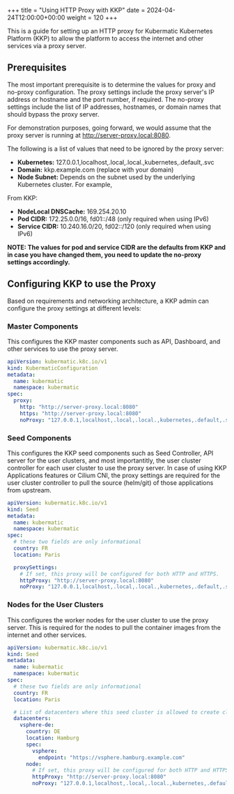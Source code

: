 +++
title = "Using HTTP Proxy with KKP"
date = 2024-04-24T12:00:00+00:00
weight = 120
+++

This is a guide for setting up an HTTP proxy for Kubermatic Kubernetes Platform (KKP) to allow the platform to access the internet and other services via a proxy server.

## Prerequisites

The most important prerequisite is to determine the values for proxy and no-proxy configuration. The proxy settings include the proxy server's IP address or hostname and the port number, if required. The no-proxy settings include the list of IP addresses, hostnames, or domain names that should bypass the proxy server.

For demonstration purposes, going forward, we would assume that the proxy server is running at <http://server-proxy.local:8080>.

The following is a list of values that need to be ignored by the proxy server:

- **Kubernetes:** 127.0.0.1,localhost,.local,.local.,kubernetes,.default,.svc
- **Domain:** kkp.example.com (replace with your domain)
- **Node Subnet:** Depends on the subnet used by the underlying Kubernetes cluster. For example,

From KKP:

- **NodeLocal DNSCache:** 169.254.20.10
- **Pod CIDR:** 172.25.0.0/16, fd01::/48 (only required when using IPv6)
- **Service CIDR:** 10.240.16.0/20, fd02::/120 (only required when using IPv6)

**NOTE: The values for pod and service CIDR are the defaults from KKP and in case you have changed them, you need to update the no-proxy settings accordingly.**

## Configuring KKP to use the Proxy

Based on requirements and networking architecture, a KKP admin can configure the proxy settings at different levels:

### Master Components

This configures the KKP master components such as API, Dashboard, and other services to use the proxy server.

```yaml
apiVersion: kubermatic.k8c.io/v1
kind: KubermaticConfiguration
metadata:
  name: kubermatic
  namespace: kubermatic
spec:
  proxy:
    http: "http://server-proxy.local:8080"
    https: "http://server-proxy.local:8080"
    noProxy: "127.0.0.1,localhost,.local,.local.,kubernetes,.default,.svc, 169.254.20.10, 172.25.0.0/16, 10.240.16.0/20, kkp.example.com"
```

### Seed Components

This configures the KKP seed components such as Seed Controller, API server for the user clusters, and most importantitly, the user cluster controller for each user cluster to use the proxy server. In case of using KKP Applications features or Cilium CNI, the proxy settings are required for the user cluster controller to pull the source (helm/git) of those applications from upstream.

```yaml
apiVersion: kubermatic.k8c.io/v1
kind: Seed
metadata:
  name: kubermatic
  namespace: kubermatic
spec:
  # these two fields are only informational
  country: FR
  location: Paris

  proxySettings:
    # If set, this proxy will be configured for both HTTP and HTTPS.
    httpProxy: "http://server-proxy.local:8080"
    noProxy: "127.0.0.1,localhost,.local,.local.,kubernetes,.default,.svc, 169.254.20.10, 172.25.0.0/16, 10.240.16.0/20, kkp.example.com"
```

### Nodes for the User Clusters

This configures the worker nodes for the user cluster to use the proxy server. This is required for the nodes to pull the container images from the internet and other services.

```yaml
apiVersion: kubermatic.k8c.io/v1
kind: Seed
metadata:
  name: kubermatic
  namespace: kubermatic
spec:
  # these two fields are only informational
  country: FR
  location: Paris

  # List of datacenters where this seed cluster is allowed to create clusters.
  datacenters:
    vsphere-de:
      country: DE
      location: Hamburg
      spec:
        vsphere:
          endpoint: "https://vsphere.hamburg.example.com"
      node:
        # If set, this proxy will be configured for both HTTP and HTTPS.
        httpProxy: "http://server-proxy.local:8080"
        noProxy: "127.0.0.1,localhost,.local,.local.,kubernetes,.default,.svc, 169.254.20.10, 172.25.0.0/16, 10.240.16.0/20, kkp.example.com"
```
